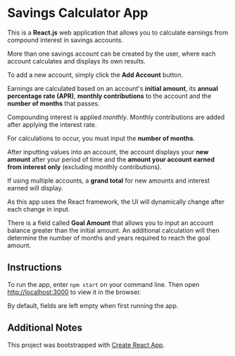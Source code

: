# Savings Calculator App

This is a **React.js** web application that allows you to calculate earnings from compound interest in savings accounts.

More than one savings account can be created by the user, where each account calculates and displays its own results.

To add a new account, simply click the **Add Account** button.

Earnings are calculated based on an account's **initial amount**, its **annual percentage rate (APR)**, **monthly contributions** to the account and the **number of months** that passes.

Compounding interest is applied *monthly*. Monthly contributions are added after applying the interest rate.

For calculations to occur, you must input the **number of months**.

After inputting values into an account, the account displays your **new amount** after your period of time and the **amount your account earned from interest only** (excluding monthly contributions).

If using multiple accounts, a **grand total** for new amounts and interest earned will display. 

As this app uses the React framework, the UI will dynamically change after each change in input.

There is a field called **Goal Amount** that allows you to input an account balance greater than the initial amount. An additional calculation will then determine the number of months and years required to reach the goal amount.

## Instructions

To run the app, enter `npm start` on your command line. Then open [http://localhost:3000](http://localhost:3000) to view it in the browser.

By default, fields are left empty when first running the app.

## Additional Notes

This project was bootstrapped with [Create React App](https://github.com/facebook/create-react-app).